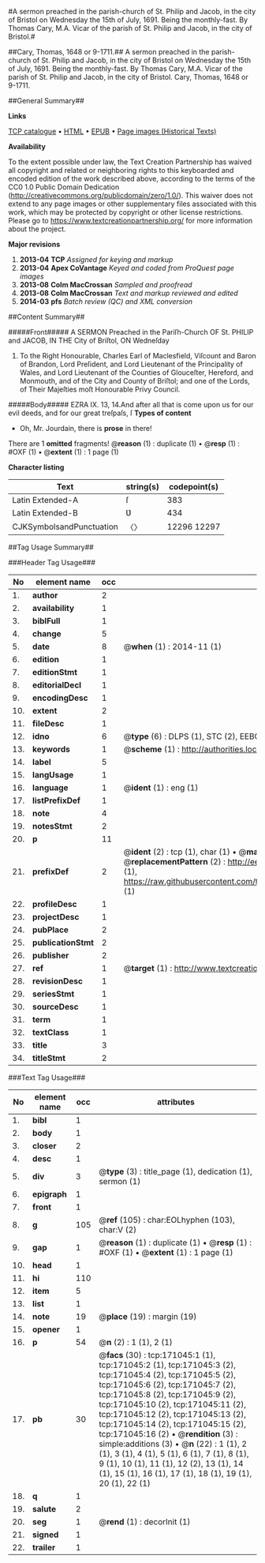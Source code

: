 #A sermon preached in the parish-church of St. Philip and Jacob, in the city of Bristol on Wednesday the 15th of July, 1691. Being the monthly-fast. By Thomas Cary, M.A. Vicar of the parish of St. Philip and Jacob, in the city of Bristol.#

##Cary, Thomas, 1648 or 9-1711.##
A sermon preached in the parish-church of St. Philip and Jacob, in the city of Bristol on Wednesday the 15th of July, 1691. Being the monthly-fast. By Thomas Cary, M.A. Vicar of the parish of St. Philip and Jacob, in the city of Bristol.
Cary, Thomas, 1648 or 9-1711.

##General Summary##

**Links**

[TCP catalogue](http://www.ota.ox.ac.uk/tcp/)  • 
[HTML](http://tei.it.ox.ac.uk/tcp/Texts-HTML/free/A81/A81104.html)  • 
[EPUB](http://tei.it.ox.ac.uk/tcp/Texts-EPUB/free/A81/A81104.epub) • 
[Page images (Historical Texts)](https://historicaltexts.jisc.ac.uk/eebo-99898036e)

**Availability**

To the extent possible under law, the Text Creation Partnership has waived all copyright and related or neighboring rights to this keyboarded and encoded edition of the work described above, according to the terms of the CC0 1.0 Public Domain Dedication (http://creativecommons.org/publicdomain/zero/1.0/). This waiver does not extend to any page images or other supplementary files associated with this work, which may be protected by copyright or other license restrictions. Please go to https://www.textcreationpartnership.org/ for more information about the project.

**Major revisions**

1. __2013-04__ __TCP__ *Assigned for keying and markup*
1. __2013-04__ __Apex CoVantage__ *Keyed and coded from ProQuest page images*
1. __2013-08__ __Colm MacCrossan__ *Sampled and proofread*
1. __2013-08__ __Colm MacCrossan__ *Text and markup reviewed and edited*
1. __2014-03__ __pfs__ *Batch review (QC) and XML conversion*

##Content Summary##

#####Front#####
A SERMON Preached in the Pariſh-Church OF St. PHILIP and JACOB, IN THE City of Briſtol, ON Wedneſday
1. To the Right Honourable, Charles Earl of Maclesfield, Viſcount and Baron of Brandon, Lord Preſident, and Lord Lieutenant of the Principality of Wales, and Lord Lieutenant of the Counties of Glouceſter, Hereford, and Monmouth, and of the City and County of Briſtol; and one of the Lords, of Their Majeſties moſt Honourable Privy Council.

#####Body#####
EZRA IX. 13, 14.And after all that is come upon us for our evil deeds, and for our great treſpaſs, ſ
**Types of content**

  * Oh, Mr. Jourdain, there is **prose** in there!

There are 1 **omitted** fragments! 
 @__reason__ (1) : duplicate (1)  •  @__resp__ (1) : #OXF (1)  •  @__extent__ (1) : 1 page (1)

**Character listing**


|Text|string(s)|codepoint(s)|
|---|---|---|
|Latin Extended-A|ſ|383|
|Latin Extended-B|Ʋ|434|
|CJKSymbolsandPunctuation|〈〉|12296 12297|

##Tag Usage Summary##

###Header Tag Usage###

|No|element name|occ|attributes|
|---|---|---|---|
|1.|__author__|2||
|2.|__availability__|1||
|3.|__biblFull__|1||
|4.|__change__|5||
|5.|__date__|8| @__when__ (1) : 2014-11 (1)|
|6.|__edition__|1||
|7.|__editionStmt__|1||
|8.|__editorialDecl__|1||
|9.|__encodingDesc__|1||
|10.|__extent__|2||
|11.|__fileDesc__|1||
|12.|__idno__|6| @__type__ (6) : DLPS (1), STC (2), EEBO-CITATION (1), PROQUEST (1), VID (1)|
|13.|__keywords__|1| @__scheme__ (1) : http://authorities.loc.gov/ (1)|
|14.|__label__|5||
|15.|__langUsage__|1||
|16.|__language__|1| @__ident__ (1) : eng (1)|
|17.|__listPrefixDef__|1||
|18.|__note__|4||
|19.|__notesStmt__|2||
|20.|__p__|11||
|21.|__prefixDef__|2| @__ident__ (2) : tcp (1), char (1)  •  @__matchPattern__ (2) : ([0-9\-]+):([0-9IVX]+) (1), (.+) (1)  •  @__replacementPattern__ (2) : http://eebo.chadwyck.com/downloadtiff?vid=$1&page=$2 (1), https://raw.githubusercontent.com/textcreationpartnership/Texts/master/tcpchars.xml#$1 (1)|
|22.|__profileDesc__|1||
|23.|__projectDesc__|1||
|24.|__pubPlace__|2||
|25.|__publicationStmt__|2||
|26.|__publisher__|2||
|27.|__ref__|1| @__target__ (1) : http://www.textcreationpartnership.org/docs/. (1)|
|28.|__revisionDesc__|1||
|29.|__seriesStmt__|1||
|30.|__sourceDesc__|1||
|31.|__term__|1||
|32.|__textClass__|1||
|33.|__title__|3||
|34.|__titleStmt__|2||


###Text Tag Usage###

|No|element name|occ|attributes|
|---|---|---|---|
|1.|__bibl__|1||
|2.|__body__|1||
|3.|__closer__|2||
|4.|__desc__|1||
|5.|__div__|3| @__type__ (3) : title_page (1), dedication (1), sermon (1)|
|6.|__epigraph__|1||
|7.|__front__|1||
|8.|__g__|105| @__ref__ (105) : char:EOLhyphen (103), char:V (2)|
|9.|__gap__|1| @__reason__ (1) : duplicate (1)  •  @__resp__ (1) : #OXF (1)  •  @__extent__ (1) : 1 page (1)|
|10.|__head__|1||
|11.|__hi__|110||
|12.|__item__|5||
|13.|__list__|1||
|14.|__note__|19| @__place__ (19) : margin (19)|
|15.|__opener__|1||
|16.|__p__|54| @__n__ (2) : 1 (1), 2 (1)|
|17.|__pb__|30| @__facs__ (30) : tcp:171045:1 (1), tcp:171045:2 (1), tcp:171045:3 (2), tcp:171045:4 (2), tcp:171045:5 (2), tcp:171045:6 (2), tcp:171045:7 (2), tcp:171045:8 (2), tcp:171045:9 (2), tcp:171045:10 (2), tcp:171045:11 (2), tcp:171045:12 (2), tcp:171045:13 (2), tcp:171045:14 (2), tcp:171045:15 (2), tcp:171045:16 (2)  •  @__rendition__ (3) : simple:additions (3)  •  @__n__ (22) : 1 (1), 2 (1), 3 (1), 4 (1), 5 (1), 6 (1), 7 (1), 8 (1), 9 (1), 10 (1), 11 (1), 12 (2), 13 (1), 14 (1), 15 (1), 16 (1), 17 (1), 18 (1), 19 (1), 20 (1), 22 (1)|
|18.|__q__|1||
|19.|__salute__|2||
|20.|__seg__|1| @__rend__ (1) : decorInit (1)|
|21.|__signed__|1||
|22.|__trailer__|1||
